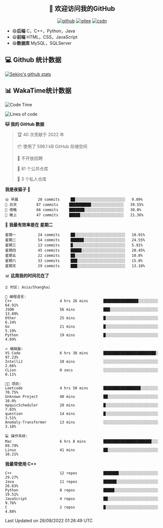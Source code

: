<h2 align="center">👋 欢迎访问我的GitHub</h2>
<p align="center">
  <a href="https://666wxy666.github.io/"><img src="https://img.shields.io/badge/GitHub-24292e" alt="github"></a>
  <a href="https://gitee.com/wxy_666"><img src="https://img.shields.io/badge/Gitee-fe7300" alt="gitee"></a>
  <a href="https://blog.csdn.net/WXY_666"><img src="https://img.shields.io/badge/CSDN-cf000e" alt="csdn"></a>
</p>

- 😄**后端** C，C++，Python，Java
- 😃**前端** HTML，CSS，JavaScript
- 😆**数据库** MySQL，SQLServer

## 💻 Github 统计数据
[![Sekiro's github stats](https://github-readme-stats.vercel.app/api?username=666WXY666)](https://666wxy666.github.io/)

## 📊 WakaTime统计数据

<!--START_SECTION:waka-->
![Code Time](http://img.shields.io/badge/Code%20Time-1%2C332%20hrs%2035%20mins-blue)

![Lines of code](https://img.shields.io/badge/%E4%BB%8E%E3%80%8CHello%20World%E3%80%8D%E8%B5%B7%E6%88%91%E5%B7%B2%E7%BB%8F%E5%86%99%E4%BA%86--287%20Thousand%20%E8%A1%8C%E4%BB%A3%E7%A0%81-blue)

**🐱 我的 GitHub 数据** 

> 🏆 40 次贡献于 2022 年
 > 
> 📦  使用了 596.1 kB GitHub 存储空间 
 > 
> 🚫 不开放招聘
 > 
> 📜 81 个公共仓库 
 > 
> 🔑 3 个私人仓库  
 > 
**我是夜猫子 🦉** 

```text
🌞 早晨         20 commits     ██░░░░░░░░░░░░░░░░░░░░░░░   9.09% 
🌆 白天         87 commits     ██████████░░░░░░░░░░░░░░░   39.55% 
🌃 傍晚         66 commits     ███████░░░░░░░░░░░░░░░░░░   30.0% 
🌙 晚上         47 commits     █████░░░░░░░░░░░░░░░░░░░░   21.36%

```
📅 **我最有效率是在 星期二** 

```text
星期一          24 commits     ██░░░░░░░░░░░░░░░░░░░░░░░   10.91% 
星期二          54 commits     ██████░░░░░░░░░░░░░░░░░░░   24.55% 
星期三          13 commits     █░░░░░░░░░░░░░░░░░░░░░░░░   5.91% 
星期四          45 commits     █████░░░░░░░░░░░░░░░░░░░░   20.45% 
星期五          22 commits     ██░░░░░░░░░░░░░░░░░░░░░░░   10.0% 
星期六          33 commits     ███░░░░░░░░░░░░░░░░░░░░░░   15.0% 
星期天          29 commits     ███░░░░░░░░░░░░░░░░░░░░░░   13.18%

```


📊 **这周我的时间花在了** 

```text
⌚︎ 时区: Asia/Shanghai

💬 编程语言: 
C++                      4 hrs 26 mins       ████████████████░░░░░░░░░   64.91% 
JSON                     56 mins             ███░░░░░░░░░░░░░░░░░░░░░░   13.89% 
Other                    25 mins             █░░░░░░░░░░░░░░░░░░░░░░░░   6.24% 
Go                       21 mins             █░░░░░░░░░░░░░░░░░░░░░░░░   5.19% 
Python                   19 mins             █░░░░░░░░░░░░░░░░░░░░░░░░   4.69%

🔥 编辑器: 
VS Code                  6 hrs 38 mins       ████████████████████████░   97.23% 
IntelliJ                 10 mins             ░░░░░░░░░░░░░░░░░░░░░░░░░   2.66% 
CLion                    0 secs              ░░░░░░░░░░░░░░░░░░░░░░░░░   0.11%

🐱‍💻 项目: 
Leetcode                 4 hrs 50 mins       █████████████████░░░░░░░░   70.75% 
Unknown Project          40 mins             ██░░░░░░░░░░░░░░░░░░░░░░░   10.0% 
mpquicScheduler          28 mins             █░░░░░░░░░░░░░░░░░░░░░░░░   7.03% 
question                 14 mins             █░░░░░░░░░░░░░░░░░░░░░░░░   3.51% 
Anomaly-Transformer      13 mins             ░░░░░░░░░░░░░░░░░░░░░░░░░   3.18%

💻 操作系统: 
Mac                      6 hrs 8 mins        ██████████████████████░░░   89.79% 
Linux                    41 mins             ██░░░░░░░░░░░░░░░░░░░░░░░   10.21%

```

**我最常使用 C++** 

```text
C++                      12 repos            ███████░░░░░░░░░░░░░░░░░░   29.27% 
Java                     11 repos            ██████░░░░░░░░░░░░░░░░░░░   26.83% 
Python                   8 repos             █████░░░░░░░░░░░░░░░░░░░░   19.51% 
JavaScript               4 repos             ██░░░░░░░░░░░░░░░░░░░░░░░   9.76% 
C                        2 repos             █░░░░░░░░░░░░░░░░░░░░░░░░   4.88%

```



 Last Updated on 28/08/2022 01:26:49 UTC
<!--END_SECTION:waka-->

<!--
**666WXY666/666WXY666** is a ✨ _special_ ✨ repository because its `README.md` (this file) appears on your GitHub profile.

Here are some ideas to get you started:

- 🔭 I’m currently working on ...
- 🌱 I’m currently learning ...
- 👯 I’m looking to collaborate on ...
- 🤔 I’m looking for help with ...
- 💬 Ask me about ...
- 📫 How to reach me: ...
- 😄 Pronouns: ...
- ⚡ Fun fact: ...
-->
